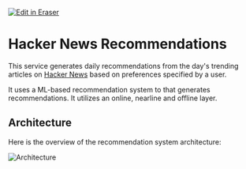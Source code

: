 [![Edit in Eraser](https://firebasestorage.googleapis.com/v0/b/second-petal-295822.appspot.com/o/images%2Fgithub%2FOpen%20in%20Eraser.svg?alt=media&token=968381c8-a7e7-472a-8ed6-4a6626da5501)](https://app.eraser.io/workspace/gmSH9Ha57034q6Dbl8W6)
# Hacker News Recommendations
This service generates daily recommendations from the day's trending articles on [﻿Hacker News](https://news.ycombinator.com/) based on preferences specified by a user.

It uses a ML-based recommendation system to that generates recommendations. It utilizes an online, nearline and offline layer. 

## Architecture
Here is the overview of the recommendation system architecture:

![Architecture](https://eraser.imgix.net/workspaces/gmSH9Ha57034q6Dbl8W6/reS6fUv66LcKWYn8yV2OvCPvwSm2/---figure---C89kJnb1Vc1YJxW3loIUfQ.svg?ixlib=js-3.7.0 "Architecture")





 


<!--- Eraser file: https://app.eraser.io/workspace/gmSH9Ha57034q6Dbl8W6 --->